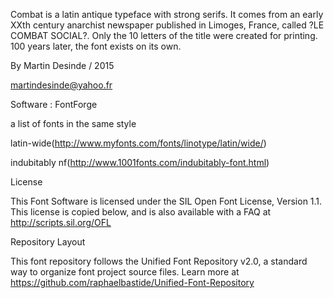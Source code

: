 
Combat is a latin antique typeface with strong serifs. It comes from an early XXth century anarchist newspaper published in Limoges, France, called ?LE COMBAT SOCIAL?. Only the 10 letters of the title were created for printing. 100 years later, the font exists on its own.

By Martin Desinde / 2015 

martindesinde@yahoo.fr

Software : FontForge

a list of fonts in the same style
  
  latin-wide(http://www.myfonts.com/fonts/linotype/latin/wide/)

  indubitably nf(http://www.1001fonts.com/indubitably-font.html)


License

This Font Software is licensed under the SIL Open Font License, Version 1.1. 
This license is copied below, and is also available with a FAQ at 
http://scripts.sil.org/OFL


Repository Layout

This font repository follows the Unified Font Repository v2.0, 
a standard way to organize font project source files. Learn more at 
https://github.com/raphaelbastide/Unified-Font-Repository

